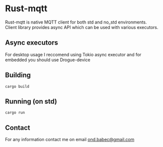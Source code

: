 # Rust-mqtt
Rust-mqtt is native MQTT client for both std and no_std environments.
Client library provides async API which can be used with various executors.

## Async executors
For desktop usage I reccomend using Tokio async executor and for embedded
you should use Drogue-device

## Building
```
cargo build
```

## Running (on std)
```
cargo run
```

## Contact
For any information contact me on email <ond.babec@gmail.com>